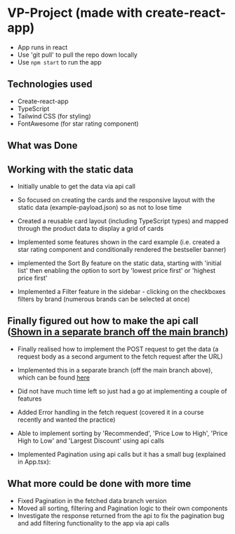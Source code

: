 # VP-Project (made with create-react-app)

- App runs in react
- Use 'git pull' to pull the repo down locally
- Use `npm start` to run the app

## Technologies used

- Create-react-app
- TypeScript
- Tailwind CSS (for styling)
- FontAwesome (for star rating component)

## What was Done

## Working with the static data

- Initially unable to get the data via api call
- So focused on creating the cards and the responsive layout with the static data (example-payload.json) so as not to lose time
- Created a reusable card layout (including TypeScript types) and mapped through the product data to display a grid of cards
- Implemented some features shown in the card example (i.e. created a star rating component and conditionally rendered the bestseller banner)

- implemented the Sort By feature on the static data, starting with 'initial list' then enabling the option to sort by 'lowest price first' or 'highest price first'

- Implemented a Filter feature in the sidebar - clicking on the checkboxes filters by brand (numerous brands can be selected at once)

## Finally figured out how to make the api call ([Shown in a separate branch off the main branch](https://github.com/char502/vp-project/tree/started-example-with-fetched-data))

- Finally realised how to implement the POST request to get the data (a request body as a second argument to the fetch request after the URL)
- Implemented this in a separate branch (off the main branch above), which can be found [here](https://github.com/char502/vp-project/tree/started-example-with-fetched-data)

- Did not have much time left so just had a go at implementing a couple of features
- Added Error handling in the fetch request (covered it in a course recently and wanted the practice)

- Able to implement sorting by 'Recommended', 'Price Low to High', 'Price High to Low' and 'Largest Discount' using api calls
- Implemented Pagination using api calls but it has a small bug (explained in App.tsx):

## What more could be done with more time

- Fixed Pagination in the fetched data branch version
- Moved all sorting, filtering and Pagination logic to their own components
- Investigate the response returned from the api to fix the pagination bug and add filtering functionality to the app via api calls
